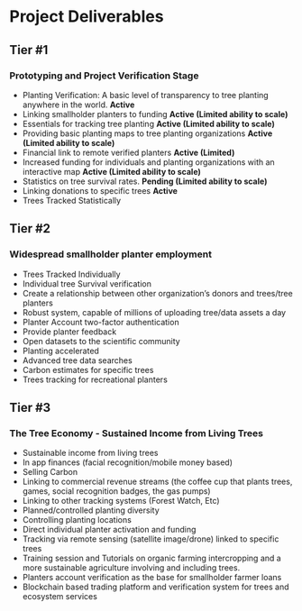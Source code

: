 # Project Deliverables

## Tier #1

### Prototyping and Project Verification Stage

+ Planting Verification: A basic level of transparency to tree planting anywhere in the world. **Active** 
+ Linking smallholder planters to funding **Active (Limited ability to scale)** 
+ Essentials for tracking tree planting **Active (Limited ability to scale)** 
+ Providing basic planting maps to tree planting organizations **Active (Limited ability to scale)**  	
+ Financial link to remote verified planters **Active (Limited)** 
+ Increased funding for individuals and planting organizations with an interactive map **Active (Limited ability to scale)** 
+ Statistics on tree survival rates. **Pending (Limited ability to scale)** 
+ Linking donations to specific trees **Active**
+ Trees Tracked Statistically

## Tier #2 

### Widespread smallholder planter employment

+ Trees Tracked Individually
+ Individual tree Survival verification
+ Create a relationship between other organization’s donors and trees/tree planters 
+ Robust system, capable of millions of uploading tree/data assets a day
+ Planter Account two-factor authentication 
+ Provide planter feedback 
+ Open datasets to the scientific community
+ Planting accelerated
+ Advanced tree data searches
+ Carbon estimates for specific trees
+ Trees tracking for recreational planters

## Tier #3 

### The Tree Economy - Sustained Income from Living Trees

+ Sustainable income from living trees 
+ In app finances (facial recognition/mobile money based)
+ Selling Carbon 
+ Linking to commercial revenue streams (the coffee cup that plants trees, games, social recognition badges, the gas pumps)
+ Linking to other tracking systems (Forest Watch, Etc) 
+ Planned/controlled planting diversity
+ Controlling planting locations
+ Direct individual planter activation and funding
+ Tracking via remote sensing (satellite image/drone) linked to specific trees
+ Training session and Tutorials on organic farming intercropping and a more sustainable agriculture involving and including trees.
+ Planters account verification as the base for smallholder farmer loans
+ Blockchain based trading platform and verification system for trees and ecosystem services
